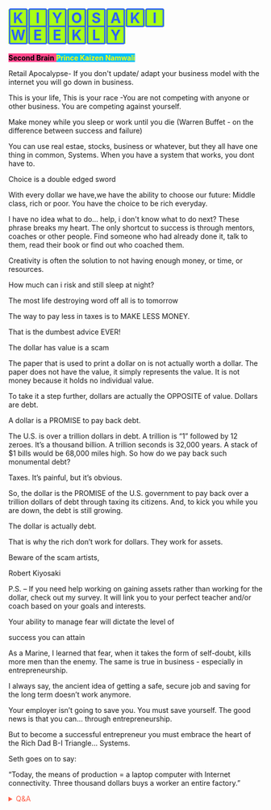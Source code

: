  <h1>  <span style='color:#2e63ff;'><span style='background-color:#a8ff17;'>🄺🄸🅈🄾🅂🄰🄺🄸 🅆🄴🄴🄺🄻🅈</span></span></h1>

<span style='background-color:#ff468b;'><span style='color:#000000;'>**Second Brain**</span> <span style='background-color:#00bfff;'><span style='color:#ffff00;'>**Prince Kaizen Namwali**</span> 

Retail Apocalypse- If you don't update/ adapt your business model with the internet you will go down in business.

This is your life, This is your race -You are not competing with anyone or other business. You are competing against yourself.

Make money while you sleep or work until you die (Warren Buffet - on the difference between success and failure)

You can use real estae, stocks, business or whatever, but they all have one thing in common, Systems. When you have a system that works, you dont have to.

Choice is a double edged sword

With every dollar we have,we have the ability to choose our future: Middle class, rich or poor. You have the choice to be rich everyday.

I have no idea what to do… help, i don't know what to do next? These phrase breaks my heart. The only shortcut to success is through mentors, coaches or other people. Find someone who had already done it, talk to them, read their book or find out who coached them.

Creativity is often the solution to not having enough money, or time, or resources.

How much can i risk and still sleep at night?

The most life destroying word off all is to tomorrow

The way to pay less in taxes is to MAKE LESS MONEY.

That is the dumbest advice EVER!

The dollar has value is a scam

The paper that is used to print a dollar on is not actually worth a dollar. The paper does not have the value, it simply represents the value. It is not money because it holds no individual value.

To take it a step further, dollars are actually the OPPOSITE of value. Dollars are debt.

A dollar is a PROMISE to pay back debt.

The U.S. is over a trillion dollars in debt. A trillion is “1” followed by 12 zeroes. It’s a thousand billion. A trillion seconds is 32,000 years. A stack of $1 bills would be 68,000 miles high. So how do we pay back such monumental debt?

Taxes. It’s painful, but it’s obvious.

So, the dollar is the PROMISE of the U.S. government to pay back over a trillion dollars of debt through taxing its citizens. And, to kick you while you are down, the debt is still growing.

The dollar is actually debt.

That is why the rich don’t work for dollars. They work for assets.

Beware of the scam artists,

Robert Kiyosaki

P.S. – If you need help working on gaining assets rather than working for the dollar, check out my survey. It will link you to your perfect teacher and/or coach based on your goals and interests.

Your ability to manage fear will dictate the level of

success you can attain

As a Marine, I learned that fear, when it takes the form of self-doubt, kills more men than the enemy. The same is true in business - especially in entrepreneurship.

I always say, the ancient idea of getting a safe, secure job and saving for the long term doesn’t work anymore.

Your employer isn’t going to save you. You must save yourself. The good news is that you can… through entrepreneurship.

But to become a successful entrepreneur you must embrace the heart of the Rich Dad B-I Triangle… Systems.

Seth goes on to say:

“Today, the means of production = a laptop computer with Internet connectivity. Three thousand dollars buys a worker an entire factory.”


<!-- Prince Kaizen Namwali -->

<span style='color:#ff5d46;'>

<details markdown='1'><summary>Q&A</summary>

![](https://i.redd.it/1ctpb8dor8w61.png)

</details>

</span>
